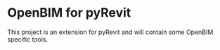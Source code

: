 # OpenBIM for pyRevit

This project is an extension for pyRevit and will contain some OpenBIM specific tools.